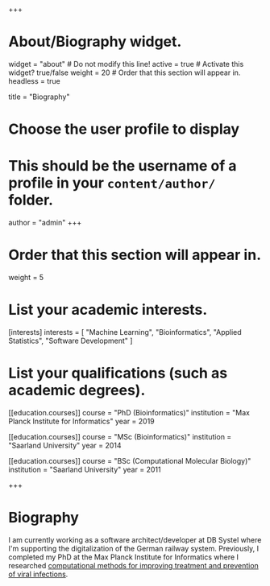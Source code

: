 +++
# About/Biography widget.
widget = "about"  # Do not modify this line!
active = true  # Activate this widget? true/false
weight = 20  # Order that this section will appear in.
headless = true

title = "Biography"

# Choose the user profile to display
# This should be the username of a profile in your `content/author/` folder.
author = "admin"
+++

# Order that this section will appear in.
weight = 5

# List your academic interests.
[interests]
  interests = [
    "Machine Learning",
    "Bioinformatics",
    "Applied Statistics",
    "Software Development"
  ]

# List your qualifications (such as academic degrees).

[[education.courses]]
    course = "PhD (Bioinformatics)"
    institution = "Max Planck Institute for Informatics"
    year = 2019

[[education.courses]]
  course = "MSc (Bioinformatics)"
  institution = "Saarland University"
  year = 2014

[[education.courses]]
  course = "BSc (Computational Molecular Biology)"
  institution = "Saarland University"
  year = 2011
 
+++

# Biography

I am currently working as a software architect/developer at DB Systel where I'm supporting the digitalization of the German railway system. Previously, I completed my PhD at the Max Planck Institute for Informatics where I researched [computational methods for improving treatment and prevention of viral infections](computational_approaches_doering_2019.pdf). 
